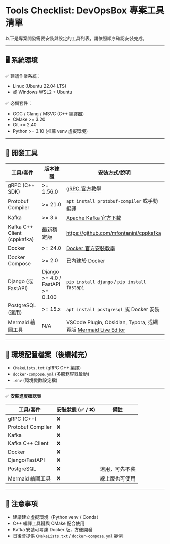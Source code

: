 # Tools Checklist: DevOpsBox 專案工具清單

以下是專案開發需要安裝與設定的工具列表，請依照順序確認安裝完成。

---

## 🖥️ 系統環境

✅ 建議作業系統：
- Linux (Ubuntu 22.04 LTS)
- 或 Windows WSL2 + Ubuntu

✅ 必備套件：
- GCC / Clang / MSVC (C++ 編譯器)
- CMake >= 3.20
- Git >= 2.40
- Python >= 3.10 (推薦 venv 虛擬環境)

---

## 🔧 開發工具

| 工具/套件          | 版本建議       | 安裝方式/說明                                   |
|--------------------|---------------|-----------------------------------------------|
| gRPC (C++ SDK)     | >= 1.56.0     | [gRPC 官方教學](https://grpc.io/docs/languages/cpp/quickstart/) |
| Protobuf Compiler   | >= 21.0       | `apt install protobuf-compiler` 或手動編譯     |
| Kafka              | >= 3.x        | [Apache Kafka 官方下載](https://kafka.apache.org/downloads) |
| Kafka C++ Client (cppkafka) | 最新穩定版 | https://github.com/mfontanini/cppkafka        |
| Docker             | >= 24.0       | [Docker 官方安裝教學](https://docs.docker.com/get-docker/) |
| Docker Compose     | >= 2.0        | 已內建於 Docker                               |
| Django (或 FastAPI) | Django >= 4.0 / FastAPI >= 0.100 | `pip install django` / `pip install fastapi`   |
| PostgreSQL (選用)   | >= 15.x       | `apt install postgresql` 或 Docker 安裝         |
| Mermaid 繪圖工具   | N/A           | VSCode Plugin, Obsidian, Typora, 或網頁版 [Mermaid Live Editor](https://mermaid-js.github.io/mermaid-live-editor/) |

---

## 📂 環境配置檔案（後續補充）

- `CMakeLists.txt` (gRPC C++ 編譯)
- `docker-compose.yml` (多服務容器啟動)
- `.env` (環境變數設定檔)

---

✅ **安裝進度確認表**

| 工具/套件          | 安裝狀態 (✅ / ❌) | 備註                     |
|--------------------|------------------|--------------------------|
| gRPC (C++)         | ❌               |                           |
| Protobuf Compiler   | ❌               |                           |
| Kafka              | ❌               |                           |
| Kafka C++ Client    | ❌               |                           |
| Docker             | ❌               |                           |
| Django/FastAPI      | ❌               |                           |
| PostgreSQL          | ❌               | 選用，可先不裝            |
| Mermaid 繪圖工具    | ❌               | 線上版也可使用             |

---

## 📌 注意事項

- 建議建立虛擬環境（Python venv / Conda）
- C++ 編譯工具鏈與 CMake 配合使用
- Kafka 安裝可考慮 Docker 版，方便開發
- 日後會提供 `CMakeLists.txt` / `docker-compose.yml` 範例

